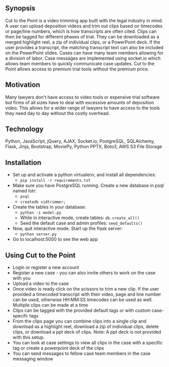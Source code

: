 ## Synopsis

Cut to the Point is a video trimming app built with the legal industry in mind. A user can upload deposition videos and trim out clips based on timecodes or page/line numbers, which is how transcripts are often cited. Clips can then be tagged for different phases of trial. They can be downloaded as a merged highlight reel, a zip of individual clips, or a PowerPoint deck. If the user provides a transcript, the matching transcript text can also be included on the PowerPoint slides. Cases can have many team members allowing for a division of labor. Case messages are implemented using socket.io which allows team members to quickly communicate case updates. Cut to the Point allows access to premium trial tools without the premium price.

## Motivation

Many lawyers don't have access to video tools or expensive trial software but firms of all sizes have to deal with excessive amounts of deposition video. This allows for a wider range of lawyers to have access to the tools they need day to day without the costly overhead.

## Technology

Python, JavaScript, jQuery, AJAX, Socket.io, PostgreSQL, SQLAlchemy, Flask, Jinja, Bootstrap, MoviePy, Python PPTX, Boto3, AWS S3 File Storage

## Installation

  * Set up and activate a python virtualenv, and install all dependencies:
    * `pip install -r requirements.txt`
  * Make sure you have PostgreSQL running. Create a new database in psql named lotr:
    * `psql`
    * `createdb vidtrimmer;`
  * Create the tables in your database:
    * `python -i model.py`
    * While in interactive mode, create tables: `db.create_all()`
    * Seed the default case and admin profiles: `seed_defaults()`
  * Now, quit interactive mode. Start up the flask server:
    * `python server.py`
  * Go to localhost:5000 to see the web app

## Using Cut to the Point

  * Login or register a new account
  * Register a new case - you can also invite others to work on the case with you
  * Upload a video to the case
  * Once video is ready click on the scissors to trim a new clip. If the user provided a timecoded transcript with their video, page and line number can be used, otherwise HH:MM:SS timecodes can be used as well. Multiple clips can be made at a time
  * Clips can be tagged with the provided default tags or with custom case-specifc tags
  * From the clips page you can combine clips into a single clip and download as a highlight reel, download a zip of individual clips, delete clips, or download a ppt deck of clips. Note: A ppt deck is not provided with this setup.
  * You can look at case settings to view all clips in the case with a specific tag or create a powerpoint deck of the clips
  * You can send messages to fellow case team members in the case messaging window